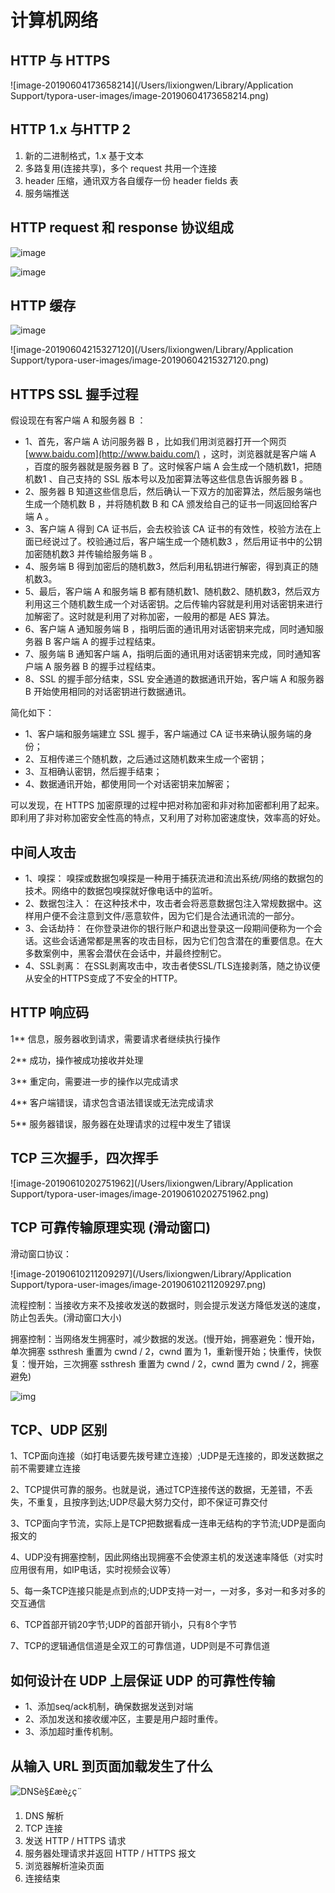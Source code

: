 #  计算机网络

## HTTP 与 HTTPS

![image-20190604173658214](/Users/lixiongwen/Library/Application Support/typora-user-images/image-20190604173658214.png)

## HTTP 1.x 与HTTP 2

1. 新的二进制格式，1.x 基于文本
2. 多路复用(连接共享)，多个 request 共用一个连接
3. header 压缩，通讯双方各自缓存一份 header fields 表
4. 服务端推送

## HTTP request 和 response 协议组成

![image](https://camo.githubusercontent.com/865183d09938ef9eb0dbc9fcd0bde52beeb63758/68747470733a2f2f75706c6f61642d696d616765732e6a69616e7368752e696f2f75706c6f61645f696d616765732f323936343434362d666466623161386663653864653934362e706e673f696d6167654d6f6772322f6175746f2d6f7269656e742f)

![image](https://camo.githubusercontent.com/06f38586e2140c86f92b8073fd1c23befad3c659/68747470733a2f2f75706c6f61642d696d616765732e6a69616e7368752e696f2f75706c6f61645f696d616765732f323936343434362d316334636162343666323730643865652e6a70673f696d6167654d6f6772322f6175746f2d6f7269656e742f)

## HTTP 缓存

![image](https://github.com/guoxiaoxing/android-open-framwork-analysis/raw/master/art/okhttp/http_cache_structure.png)

![image-20190604215327120](/Users/lixiongwen/Library/Application Support/typora-user-images/image-20190604215327120.png)

## HTTPS SSL 握手过程

假设现在有客户端 A 和服务器 B ：

- 1、首先，客户端 A 访问服务器 B ，比如我们用浏览器打开一个网页 [www.baidu.com](http://www.baidu.com/) ，这时，浏览器就是客户端 A ，百度的服务器就是服务器 B 了。这时候客户端 A 会生成一个随机数1，把随机数1 、自己支持的 SSL 版本号以及加密算法等这些信息告诉服务器 B 。
- 2、服务器 B 知道这些信息后，然后确认一下双方的加密算法，然后服务端也生成一个随机数 B ，并将随机数 B 和 CA 颁发给自己的证书一同返回给客户端 A 。
- 3、客户端 A 得到 CA 证书后，会去校验该 CA 证书的有效性，校验方法在上面已经说过了。校验通过后，客户端生成一个随机数3 ，然后用证书中的公钥加密随机数3 并传输给服务端 B 。
- 4、服务端 B 得到加密后的随机数3，然后利用私钥进行解密，得到真正的随机数3。
- 5、最后，客户端 A 和服务端 B 都有随机数1、随机数2、随机数3，然后双方利用这三个随机数生成一个对话密钥。之后传输内容就是利用对话密钥来进行加解密了。这时就是利用了对称加密，一般用的都是 AES 算法。
- 6、客户端 A 通知服务端 B ，指明后面的通讯用对话密钥来完成，同时通知服务器 B 客户端 A 的握手过程结束。
- 7、服务端 B 通知客户端 A，指明后面的通讯用对话密钥来完成，同时通知客户端 A 服务器 B 的握手过程结束。
- 8、SSL 的握手部分结束，SSL 安全通道的数据通讯开始，客户端 A 和服务器 B 开始使用相同的对话密钥进行数据通讯。

简化如下：

- 1、客户端和服务端建立 SSL 握手，客户端通过 CA 证书来确认服务端的身份；
- 2、互相传递三个随机数，之后通过这随机数来生成一个密钥；
- 3、互相确认密钥，然后握手结束；
- 4、数据通讯开始，都使用同一个对话密钥来加解密；

可以发现，在 HTTPS 加密原理的过程中把对称加密和非对称加密都利用了起来。即利用了非对称加密安全性高的特点，又利用了对称加密速度快，效率高的好处。

## 中间人攻击

- 1、嗅探： 嗅探或数据包嗅探是一种用于捕获流进和流出系统/网络的数据包的技术。网络中的数据包嗅探就好像电话中的监听。
- 2、数据包注入： 在这种技术中，攻击者会将恶意数据包注入常规数据中。这样用户便不会注意到文件/恶意软件，因为它们是合法通讯流的一部分。
- 3、会话劫持： 在你登录进你的银行账户和退出登录这一段期间便称为一个会话。这些会话通常都是黑客的攻击目标，因为它们包含潜在的重要信息。在大多数案例中，黑客会潜伏在会话中，并最终控制它。
- 4、SSL剥离： 在SSL剥离攻击中，攻击者使SSL/TLS连接剥落，随之协议便从安全的HTTPS变成了不安全的HTTP。

## HTTP 响应码

1**	信息，服务器收到请求，需要请求者继续执行操作

2**	成功，操作被成功接收并处理

3**	重定向，需要进一步的操作以完成请求

4**	客户端错误，请求包含语法错误或无法完成请求

5**	服务器错误，服务器在处理请求的过程中发生了错误

## TCP 三次握手，四次挥手

![image-20190610202751962](/Users/lixiongwen/Library/Application Support/typora-user-images/image-20190610202751962.png)

## TCP 可靠传输原理实现 (滑动窗口)

滑动窗口协议：

![image-20190610211209297](/Users/lixiongwen/Library/Application Support/typora-user-images/image-20190610211209297.png)



流程控制：当接收方来不及接收发送的数据时，则会提示发送方降低发送的速度，防止包丢失。(滑动窗口大小)

拥塞控制：当网络发生拥塞时，减少数据的发送。(慢开始，拥塞避免：慢开始，单次拥塞 ssthresh 重置为 cwnd / 2，cwnd 置为 1，重新慢开始；快重传，快恢复：慢开始，三次拥塞 ssthresh 重置为 cwnd / 2，cwnd 置为 cwnd / 2，拥塞避免)

![img](http://blog.chinaunix.net/attachment/201402/17/26275986_1392629231ue0O.png)

## TCP、UDP 区别

1、TCP面向连接（如打电话要先拨号建立连接）;UDP是无连接的，即发送数据之前不需要建立连接

2、TCP提供可靠的服务。也就是说，通过TCP连接传送的数据，无差错，不丢失，不重复，且按序到达;UDP尽最大努力交付，即不保证可靠交付

3、TCP面向字节流，实际上是TCP把数据看成一连串无结构的字节流;UDP是面向报文的

4、UDP没有拥塞控制，因此网络出现拥塞不会使源主机的发送速率降低（对实时应用很有用，如IP电话，实时视频会议等）

5、每一条TCP连接只能是点到点的;UDP支持一对一，一对多，多对一和多对多的交互通信

6、TCP首部开销20字节;UDP的首部开销小，只有8个字节

7、TCP的逻辑通信信道是全双工的可靠信道，UDP则是不可靠信道

## 如何设计在 UDP 上层保证 UDP 的可靠性传输

- 1、添加seq/ack机制，确保数据发送到对端
- 2、添加发送和接收缓冲区，主要是用户超时重传。
- 3、添加超时重传机制。

## 从输入 URL 到页面加载发生了什么

![DNSè§£æè¿ç¨](https://segmentfault.com/img/bVDM45?w=1928&h=1248)

1. DNS 解析
2. TCP 连接
3. 发送 HTTP / HTTPS 请求
4. 服务器处理请求并返回 HTTP / HTTPS 报文
5. 浏览器解析渲染页面
6. 连接结束